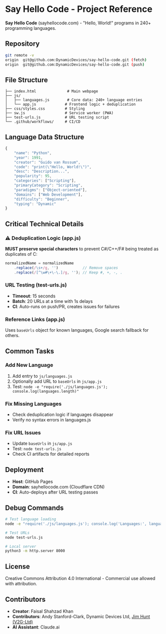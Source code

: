 
# Say Hello Code - Project Reference

**Say Hello Code** (sayhellocode.com) - "Hello, World!" programs in 240+ programming languages.

## Repository
```bash
git remote -v
origin  git@github.com:DynamicDevices/say-hello-code.git (fetch)
origin  git@github.com:DynamicDevices/say-hello-code.git (push)
```

## File Structure
```
├── index.html              # Main webpage
├── js/
│   ├── languages.js        # Core data: 240+ language entries
│   └── app.js             # Frontend logic + deduplication
├── css/styles.css         # Styling
├── sw.js                  # Service worker (PWA)
├── test-urls.js           # URL testing script
└── .github/workflows/     # CI/CD
```

## Language Data Structure
```javascript
{
    "name": "Python",
    "year": 1991,
    "creator": "Guido van Rossum",
    "code": "print(\"Hello, World!\")",
    "desc": "Description...",
    "popularity": 95,
    "categories": ["Scripting"],
    "primaryCategory": "Scripting",
    "paradigms": ["Object-oriented"],
    "domains": ["Web Development"],
    "difficulty": "Beginner",
    "typing": "Dynamic"
}
```

## Critical Technical Details

### ⚠️ Deduplication Logic (app.js)
**MUST preserve special characters** to prevent C#/C++/F# being treated as duplicates of C:
```javascript
normalizedName = normalizedName
    .replace(/\s+/g, '')           // Remove spaces
    .replace(/[^\w#\+\-\.]/g, ''); // Keep #, +, -, .
```

### URL Testing (test-urls.js)
- **Timeout**: 15 seconds
- **Batch**: 20 URLs at a time with 1s delays
- **CI**: Auto-runs on push/PR, creates issues for failures

### Reference Links (app.js)
Uses `baseUrls` object for known languages, Google search fallback for others.

## Common Tasks

### Add New Language
1. Add entry to `js/languages.js`
2. Optionally add URL to `baseUrls` in `js/app.js`
3. Test: `node -e "require('./js/languages.js'); console.log(languages.length)"`

### Fix Missing Languages
- Check deduplication logic if languages disappear
- Verify no syntax errors in languages.js

### Fix URL Issues
- Update `baseUrls` in `js/app.js`
- Test: `node test-urls.js`
- Check CI artifacts for detailed reports

## Deployment
- **Host**: GitHub Pages
- **Domain**: sayhellocode.com (Cloudflare CDN)
- **CI**: Auto-deploys after URL testing passes

## Debug Commands
```bash
# Test language loading
node -e "require('./js/languages.js'); console.log('Languages:', languages.length)"

# Test URLs
node test-urls.js

# Local server
python3 -m http.server 8000
```

## License
Creative Commons Attribution 4.0 International - Commercial use allowed with attribution.

## Contributors
- **Creator**: Faisal Shahzad Khan
- **Contributors**: Andy Stanford-Clark, Dynamic Devices Ltd, [Jim Hunt (V2G-Ltd)](https://github.com/V2G-Ltd)
- **AI Assistant**: Claude.ai